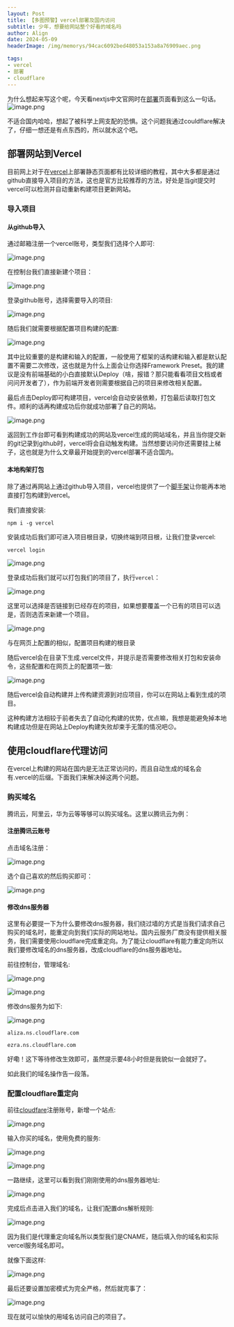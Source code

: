 ```yaml
---
layout: Post
title: 【多图预警】vercel部署及国内访问
subtitle: 少年，想要给网站整个好看的域名吗
author: Align
date: 2024-05-09
headerImage: /img/memorys/94cac6092bed48053a153a8a76909aec.png

tags:
- vercel
- 部署
- cloudflare
---
```

为什么想起来写这个呢，今天看nextjs中文官网时在[部署](https://www.nextjs.cn/docs/deployment)页面看到这么一句话。![image.png](/img/memorys/cf8e8dff9c67b81ddf0afb571a292c7a.png)

不适合国内哈哈，想起了被科学上网支配的恐惧。这个问题我通过couldflare解决了，仔细一想还是有点东西的，所以就水这个吧。

## 部署网站到Vercel

目前网上对于在[vercel](https://vercel.com)上部署静态页面都有比较详细的教程，其中大多都是通过github直接导入项目的方法，这也是官方比较推荐的方法，好处是当git提交时vercel可以检测并自动重新构建项目更新网站。

### 导入项目

#### 从github导入

通过邮箱注册一个vercel账号，类型我们选择个人即可:

![image.png](/img/memorys/03860e4df46ae28a2cc3785a7db7596d.png)

在控制台我们直接新建个项目：

![image.png](/img/memorys/69d7c39c5c2d36a8996879a3511ca9c2.png)

登录github账号，选择需要导入的项目:

![image.png](/img/memorys/1dd0f4b160f9c8ae845f7463c15d4800.png)

随后我们就需要根据配置项目构建的配置:

![image.png](/img/memorys/263fb255dd6fb9f32ec23c796a17f7b7.png)

其中比较重要的是构建和输入的配置，一般使用了框架的话构建和输入都是默认配置不需要二次修改，这也就是为什么上面会让你选择Framework Preset。我的建议是没有前端基础的小白直接默认Deploy（啥，报错？那只能看看项目文档或者问问开发者了），作为前端开发者则需要根据自己的项目来修改相关配置。

最后点击Deploy即可构建项目，vercel会自动安装依赖，打包最后读取打包文件。顺利的话再构建成功后你就成功部署了自己的网站。

![image.png](/img/memorys/28362b098c01481cfd1ed96357029393.png)

返回到工作台即可看到构建成功的网站及vercel生成的网站域名，并且当你提交新的git记录到github时，vercel将会自动触发构建。当然想要访问你还需要挂上梯子，这也就是为什么文章最开始提到的vercel部署不适合国内。

#### 本地构架打包

除了通过再网站上通过github导入项目，vercel也提供了一个[脚手架](https://vercel.com/docs/getting-started-with-vercel)让你能再本地直接打包构建到vercel。

我们直接安装:

`npm i -g vercel`

安装成功后我们即可进入项目根目录，切换终端到项目根，让我们登录vercel:

`vercel login`

![image.png](/img/memorys/ac0b510fec60697ec84fe4ffcfe56f1d.png)

登录成功后我们就可以打包我们的项目了，执行`vercel`：

![image.png](/img/memorys/db0faf9ff0be0173883740fbd96e422e.png)

这里可以选择是否链接到已经存在的项目，如果想要覆盖一个已有的项目可以选是，否则选否来新建一个项目。

![image.png](/img/memorys/90e027f8fd0ab7be40671444e1ffdfa8.png)

与在网页上配置的相似，配置项目构建的根目录

随后vercel会在目录下生成.vercel文件，并提示是否需要修改相关打包和安装命令，这些配置和在网页上的配置项一致:

![image.png](/img/memorys/e4740adf80747cb40f714fce264e39a2.png)

随后vercel会自动构建并上传构建资源到对应项目，你可以在网站上看到生成的项目。

这种构建方法相较于前者失去了自动化构建的优势，优点嘛，我想是能避免掉本地构建成功但是在网站上Deploy构建失败却束手无策的情况吧😕。

## 使用cloudflare代理访问

在vercel上构建的网站在国内是无法正常访问的，而且自动生成的域名会有.vercel的后缀。下面我们来解决掉这两个问题。

### 购买域名

腾讯云，阿里云，华为云等等够可以购买域名。这里以腾讯云为例：


#### 注册腾讯云账号

点击域名注册：

![image.png](/img/memorys/74a32461b274a89080870009bd4d5504.png)

选个自己喜欢的然后购买即可：

![image.png](/img/memorys/e06e77b666e2fd0b649e4e3760d295a8.png)

#### 修改dns服务器

这里有必要提一下为什么要修改dns服务器，我们绕过墙的方式是当我们请求自己购买的域名时，能重定向到我们实际的网站地址。国内云服务厂商没有提供相关服务，我们需要使用cloudflare完成重定向。为了能让cloudflare有能力重定向所以我们要修改域名的dns服务器，改成cloudflare的dns服务器地址。

前往控制台，管理域名:

![image.png](/img/memorys/18893ffa8df8f18c2ea7b496b041f413.png)

![image.png](/img/memorys/f9034e0f70aafb6c9eda319da8670fe1.png)

修改dns服务为如下:

![image.png](/img/memorys/303d671b432002d1a09638bef851a368.png)

`aliza.ns.cloudflare.com`

`ezra.ns.cloudflare.com`

好嘞！这下等待修改生效即可，虽然提示要48小时但是我貌似一会就好了。

如此我们的域名操作告一段落。

### 配置cloudflare重定向

前往[cloudfare](https://www.cloudflare-cn.com/)注册账号，新增一个站点:

![image.png](/img/memorys/f55bf22bbd096f15d7b15afa32a56c0f.png)

输入你买的域名，使用免费的服务:

![image.png](/img/memorys/abf56cb7e82e0ae6c7467d86b6f27fe5.png)

![image.png](/img/memorys/d8c0b98966180d79f7428488c8dfdbaa.png)

一路继续，这里可以看到我们刚刚使用的dns服务器地址:

![image.png](/img/memorys/1d7dd00e33c871364d2d47304dc8910b.png)

完成后点击进入我们的域名，让我们配置dns解析规则:

![image.png](/img/memorys/2865f3b67511bbe0934cb0c85e3c9d28.png)

因为我们是代理重定向域名所以类型我们是CNAME，随后填入你的域名和实际vercel服务域名即可。

就像下面这样:

![image.png](/img/memorys/0783785d3ce76ce661c451146f2b4ad2.png)

最后还要设置加密模式为完全严格，然后就完事了：

![image.png](/img/memorys/bcf3c77801577eb614af623bde9334bc.png)


现在就可以愉快的用域名访问自己的项目了。
